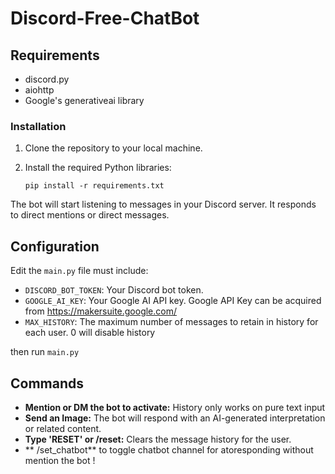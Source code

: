 # Discord-Free-ChatBot

## Requirements

- discord.py
- aiohttp
- Google's generativeai library


### Installation

1. Clone the repository to your local machine.
2. Install the required Python libraries:

   ```
   pip install -r requirements.txt
   ```
The bot will start listening to messages in your Discord server. It responds to direct mentions or direct messages.

## Configuration

Edit the `main.py` file must include:

- `DISCORD_BOT_TOKEN`: Your Discord bot token.
- `GOOGLE_AI_KEY`: Your Google AI API key. Google API Key can be acquired from https://makersuite.google.com/
- `MAX_HISTORY`: The maximum number of messages to retain in history for each user. 0 will disable history

then run `main.py`

## Commands

- **Mention or DM the bot to activate:** History only works on pure text input 
- **Send an Image:** The bot will respond with an AI-generated interpretation or related content.
- **Type 'RESET' or /reset:** Clears the message history for the user.
- ** /set_chatbot** to toggle chatbot channel for atoresponding without mention the bot !
